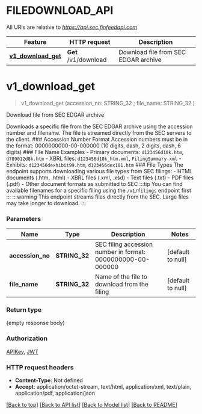 # FILEDOWNLOAD_API

All URIs are relative to *https://api.sec.finfeedapi.com*

Feature | HTTP request | Description
------------- | ------------- | -------------
[**v1_download_get**](FILEDOWNLOAD_API.md#v1_download_get) | **Get** /v1/download | Download file from SEC EDGAR archive


# **v1_download_get**
> v1_download_get (accession_no: STRING_32 ; file_name: STRING_32 )


Download file from SEC EDGAR archive

Downloads a specific file from the SEC EDGAR archive using the accession number and filename. The file is streamed directly from the SEC servers to the client.  ### Accession Number Format Accession numbers must be in the format: 0000000000-00-000000 (10 digits, dash, 2 digits, dash, 6 digits)  ### File Name Examples - Primary documents: `d123456d10k.htm`, `d789012d8k.htm` - XBRL files: `d123456d10k_htm.xml`, `FilingSummary.xml` - Exhibits: `d123456dexhibit99.htm`, `d123456dex101.htm`  ### File Types The endpoint supports downloading various file types from SEC filings: - HTML documents (.htm, .html) - XBRL files (.xml, .xsd) - Text files (.txt) - PDF files (.pdf) - Other document formats as submitted to SEC  :::tip You can find available filenames for a specific filing using the `/v1/filings` endpoint first :::  :::warning This endpoint streams files directly from the SEC. Large files may take longer to download. :::


### Parameters

Name | Type | Description  | Notes
------------- | ------------- | ------------- | -------------
 **accession_no** | **STRING_32**| SEC filing accession number in format: 0000000000-00-000000 | [default to null]
 **file_name** | **STRING_32**| Name of the file to download from the filing | [default to null]

### Return type

{empty response body)

### Authorization

[APIKey](../README.md#APIKey), [JWT](../README.md#JWT)

### HTTP request headers

 - **Content-Type**: Not defined
 - **Accept**: application/octet-stream, text/html, application/xml, text/plain, application/pdf, application/json

[[Back to top]](#) [[Back to API list]](../README.md#documentation-for-api-endpoints) [[Back to Model list]](../README.md#documentation-for-models) [[Back to README]](../README.md)

